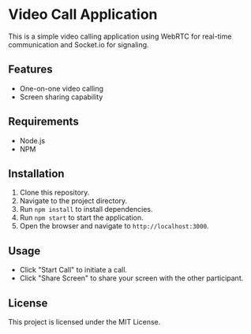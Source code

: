 # Video Call Application

This is a simple video calling application using WebRTC for real-time communication and Socket.io for signaling.

## Features
- One-on-one video calling
- Screen sharing capability

## Requirements
- Node.js
- NPM

## Installation
1. Clone this repository.
2. Navigate to the project directory.
3. Run `npm install` to install dependencies.
4. Run `npm start` to start the application.
5. Open the browser and navigate to `http://localhost:3000`.

## Usage
- Click "Start Call" to initiate a call.
- Click "Share Screen" to share your screen with the other participant.

## License
This project is licensed under the MIT License.
